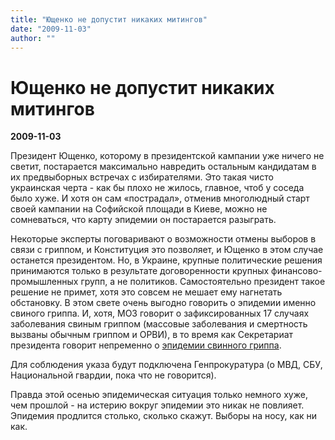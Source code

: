 ```yaml
---
title: "Ющенко не допустит никаких митингов"
date: "2009-11-03"
author: ""
---
```


# Ющенко не допустит никаких митингов

**2009-11-03** 

Президент Ющенко, которому в президентской кампании уже ничего не светит, постарается максимально навредить остальным кандидатам в их предвыборных встречах с избирателями. Это такая чисто украинская черта - как бы плохо не жилось, главное, чтоб у соседа было хуже. И хотя он сам «пострадал», отменив многолюдный старт своей кампании на Софийской площади в Киеве, можно не сомневаться, что карту эпидемии он постарается разыграть.

Некоторые эксперты поговаривают о возможности отмены выборов в связи с гриппом, и Конституция это позволяет, и Ющенко в этом случае останется президентом. Но, в Украине, крупные политические решения принимаются только в результате договоренности крупных финансово-промышленных групп, а не политиков. Самостоятельно президент такое решение не примет, хотя это совсем не мешает ему нагнетать обстановку. В этом свете очень выгодно говорить о эпидемии именно свиного гриппа. И, хотя, МОЗ говорит о зафиксированных 17 случаях заболевания свиным гриппом (массовые заболевания и смертность вызваны обычным гриппом и ОРВИ), в то время как Секретариат президента говорит непременно о [эпидемии свинного гриппа](http://www.pravda.com.ua/ru/news/2009/11/3/101258.htm).

Для соблюдения указа будут подключена Генпрокуратура (о МВД, СБУ, Национальной гвардии, пока что не говорится).

Правда этой осенью эпидемическая ситуация только немного хуже, чем прошлой - на истерию вокруг эпидемии это никак не повлияет. Эпидемия продлится столько, сколько скажут. Выборы на носу, как ни как.